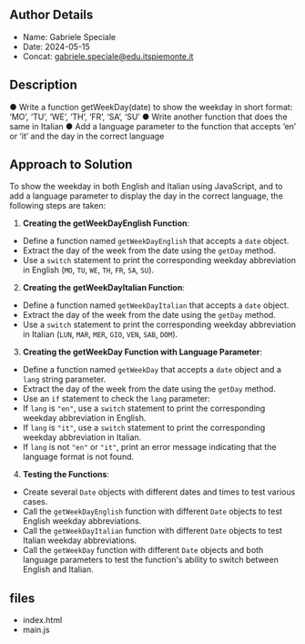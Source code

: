 ## Author Details

* Name: Gabriele Speciale
* Date: 2024-05-15
* Concat: gabriele.speciale@edu.itspiemonte.it



## Description

● Write a function getWeekDay(date) to show the weekday in short format: 
  ‘MO’, ‘TU’, ‘WE’, ‘TH’, ‘FR’, ‘SA’, ‘SU’
 ● Write another function that does the same in Italian
 ● Add a language parameter to the function that accepts ‘en’ or ‘it’ and 
   the day in the correct language






## Approach to Solution

To show the weekday in both English and Italian using JavaScript, and to add a language parameter to display the day in the correct language, the following steps are taken:

1. **Creating the getWeekDayEnglish Function**:
- Define a function named `getWeekDayEnglish` that accepts a `date` object.
- Extract the day of the week from the date using the `getDay` method.
- Use a `switch` statement to print the corresponding weekday abbreviation in English (`MO`, `TU`, `WE`, `TH`, `FR`, `SA`, `SU`).

2. **Creating the getWeekDayItalian Function**:
- Define a function named `getWeekDayItalian` that accepts a `date` object.
- Extract the day of the week from the date using the `getDay` method.
- Use a `switch` statement to print the corresponding weekday abbreviation in Italian (`LUN`, `MAR`, `MER`, `GIO`, `VEN`, `SAB`, `DOM`).

3. **Creating the getWeekDay Function with Language Parameter**:
- Define a function named `getWeekDay` that accepts a `date` object and a `lang` string parameter.
- Extract the day of the week from the date using the `getDay` method.
- Use an `if` statement to check the `lang` parameter:
- If `lang` is `"en"`, use a `switch` statement to print the corresponding weekday abbreviation in English.
- If `lang` is `"it"`, use a `switch` statement to print the corresponding weekday abbreviation in Italian.
- If `lang` is not `"en"` or `"it"`, print an error message indicating that the language format is not found.

4. **Testing the Functions**:
- Create several `Date` objects with different dates and times to test various cases.
- Call the `getWeekDayEnglish` function with different `Date` objects to test English weekday abbreviations.
- Call the `getWeekDayItalian` function with different `Date` objects to test Italian weekday abbreviations.
- Call the `getWeekDay` function with different `Date` objects and both language parameters to test the function's ability to switch between English and Italian.






## files

* index.html
* main.js